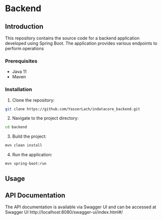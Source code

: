 #  Backend

## Introduction

This repository contains the source code for a backend application developed using Spring Boot. The application provides various endpoints to perform operations

### Prerequisites

- Java 11
- Maven

### Installation

1. Clone the repository:
  ```bash
  git clone https://github.com/YasserLach/indatacore_backend.git
  ```
2. Navigate to the project directory:
  ```bash
  cd backend
  ```
3. Build the project:
  ```bash
  mvn clean install
  ```
4. Run the application:
  ```bash
  mvn spring-boot:run
  ```

## Usage


## API Documentation

The API documentation is available via Swagger UI and can be accessed at Swagger UI http://localhost:8080/swagger-ui/index.html#/
